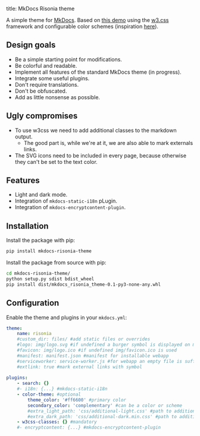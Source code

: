 title: MkDocs Risonia theme

A simple theme for [MkDocs](https://www.mkdocs.org/). Based on [this demo](https://www.w3schools.com/w3css/tryw3css_examples_material.htm) 
using the [w3.css](https://www.w3schools.com/w3css/) framework and configurable color schemes
(inspiration [here](https://www.w3schools.com/colors/colors_schemes.asp)).

## Design goals

* Be a simple starting point for modifications.
* Be colorful and readable.
* Implement all features of the standard MkDocs theme (in progress).
* Integrate some useful plugins.
* Don't require translations.
* Don't be obfuscated.
* Add as little nonsense as possible.

## Ugly compromises

* To use w3css we need to add additional classes to the markdown output.
    * The good part is, while we're at it, we are also able to mark externals links.
* The SVG icons need to be included in every page, because otherwise they can't be set to the text color.

## Features

* Light and dark mode.
* Integration of `mkdocs-static-i18n` pLugin.
* Integration of `mkdocs-encryptcontent-plugin`.

## Installation

Install the package with pip:

```bash
pip install mkdocs-risonia-theme
```

Install the package from source with pip:

```bash
cd mkdocs-risonia-theme/
python setup.py sdist bdist_wheel
pip install dist/mkdocs_risonia_theme-0.1-py3-none-any.whl
```

## Configuration

Enable the theme and plugins in your `mkdocs.yml`:

```yaml
theme:
    name: risonia
    #custom_dir: files/ #add static files or overrides
    #logo: img/logo.svg #if undefined a burger symbol is displayed on mobile devices
    #favicon: img/logo.ico #if undefined img/favicon.ico is used
    #manifest: manifest.json #manifest for installable webapp
    #serviceworker: service-worker.js #for webapp an empty file is sufficient
    #extlink: true #mark external links with symbol
    
plugins:
    - search: {}
    #- i18n: {...} #mkdocs-static-i18n
    - color-theme: #optional
        theme_color: '#ff6600' #primary color
        secondary_color: 'complementary' #can be a color or scheme
        #extra_light_path: 'css/additional-light.css' #path to addition CSS for light mode
        #extra_dark_path: 'css/additional-dark.min.css' #path to addition CSS for dark mode
    - w3css-classes: {} #mandatory
    #- encryptcontent: {...} #mkdocs-encryptcontent-plugin
```
